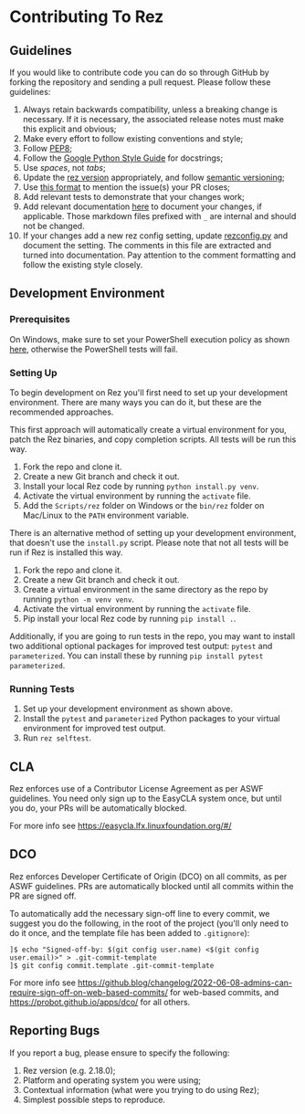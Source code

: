 # Contributing To Rez

## Guidelines

If you would like to contribute code you can do so through GitHub by forking the repository and
sending a pull request. Please follow these guidelines:

1.  Always retain backwards compatibility, unless a breaking change is necessary. If it is
    necessary, the associated release notes must make this explicit and obvious;
2.  Make every effort to follow existing conventions and style;
3.  Follow [PEP8](https://www.python.org/dev/peps/pep-0008/);
4.  Follow the [Google Python Style Guide](https://google.github.io/styleguide/pyguide.html)
    for docstrings;
5.  Use *spaces*, not *tabs*;
6.  Update the [rez version](src/rez/utils/_version.py) appropriately, and follow
    [semantic versioning](https://semver.org/);
7.  Use [this format](https://help.github.com/articles/closing-issues-using-keywords/)
    to mention the issue(s) your PR closes;
8.  Add relevant tests to demonstrate that your changes work;
9.  Add relevant documentation [here](docs/source) to document your changes, if applicable. Those
    markdown files prefixed with `_` are internal and should not be changed.
10. If your changes add a new rez config setting, update [rezconfig.py](src/rez/rezconfig.py) and
    document the setting. The comments in this file are extracted and turned into documentation. Pay
    attention to the comment formatting and follow the existing style closely.

## Development Environment

### Prerequisites 

On Windows, make sure to set your PowerShell execution policy as shown [here](https://learn.microsoft.com/en-us/powershell/module/microsoft.powershell.security/set-executionpolicy?view=powershell-5.1),
otherwise the PowerShell tests will fail.

### Setting Up

To begin development on Rez you'll first need to set up your development environment. There are many 
ways you can do it, but these are the recommended approaches.

This first approach will automatically create a virtual environment for you, patch the Rez binaries, 
and copy completion scripts. All tests will be run this way.

1. Fork the repo and clone it.
2. Create a new Git branch and check it out.
3. Install your local Rez code by running `python install.py venv`.
4. Activate the virtual environment by running the `activate` file.
5. Add the `Scripts/rez` folder on Windows or the `bin/rez` folder on Mac/Linux to the `PATH` environment variable.

There is an alternative method of setting up your development environment, that doesn't use the `install.py`
script. Please note that not all tests will be run if Rez is installed this way.

1. Fork the repo and clone it.
2. Create a new Git branch and check it out.
3. Create a virtual environment in the same directory as the repo by running `python -m venv venv`.
4. Activate the virtual environment by running the `activate` file.
5. Pip install your local Rez code by running `pip install .`.

Additionally, if you are going to run tests in the repo, you may want to install two additional optional 
packages for improved test output: `pytest` and `parameterized`. You can install these by running 
`pip install pytest parameterized`.

### Running Tests

1. Set up your development environment as shown above.
2. Install the `pytest` and `parameterized` Python packages to your virtual environment for improved test output.
3. Run `rez selftest`.

## CLA

Rez enforces use of a Contributor License Agreement as per ASWF guidelines. You need only sign up to the EasyCLA system once, but until you do, your PRs will be automatically blocked.

For more info see https://easycla.lfx.linuxfoundation.org/#/

## DCO

Rez enforces Developer Certificate of Origin (DCO) on all commits, as per ASWF guidelines. PRs are automatically blocked until all commits within the PR are signed off.

To automatically add the necessary sign-off line to every commit, we suggest you do the following,
in the root of the project (you'll only need to do it once, and the template file has been added
to `.gitignore`):

```
]$ echo "Signed-off-by: $(git config user.name) <$(git config user.email)>" > .git-commit-template
]$ git config commit.template .git-commit-template
```

For more info see https://github.blog/changelog/2022-06-08-admins-can-require-sign-off-on-web-based-commits/
for web-based commits, and https://probot.github.io/apps/dco/ for all others.

## Reporting Bugs

If you report a bug, please ensure to specify the following:

1.  Rez version (e.g. 2.18.0);
2.  Platform and operating system you were using;
3.  Contextual information (what were you trying to do using Rez);
4.  Simplest possible steps to reproduce.
